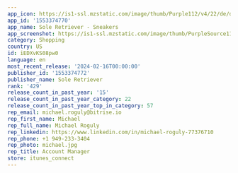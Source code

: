 ```yaml
---
app_icon: https://is1-ssl.mzstatic.com/image/thumb/Purple112/v4/22/de/de/22dede02-7b21-3539-6861-7cabf702d75c/AppIcon-0-0-1x_U007ephone-0-85-220.png/1024x1024bb.png
app_id: '1553374770'
app_name: Sole Retriever - Sneakers
app_screenshot: https://is1-ssl.mzstatic.com/image/thumb/PurpleSource116/v4/c6/7d/16/c67d16a0-a683-297a-da05-232fa5fe232d/aa160f21-b802-4144-9702-bd53da58ba00_Frame_6952.png/1242x2688bb.png
category: Shopping
country: US
id: iEDXvKS08pw0
language: en
most_recent_release: '2024-02-16T00:00:00'
publisher_id: '1553374772'
publisher_name: Sole Retriever
rank: '429'
release_count_in_past_year: '15'
release_count_in_past_year_category: 22
release_count_in_past_year_top_in_category: 57
rep_email: michael.roguly@bitrise.io
rep_first_name: Michael
rep_full_name: Michael Roguly
rep_linkedin: https://www.linkedin.com/in/michael-roguly-77376710
rep_phone: +1 949-233-3404
rep_photo: michael.jpg
rep_title: Account Manager
store: itunes_connect
---
```


